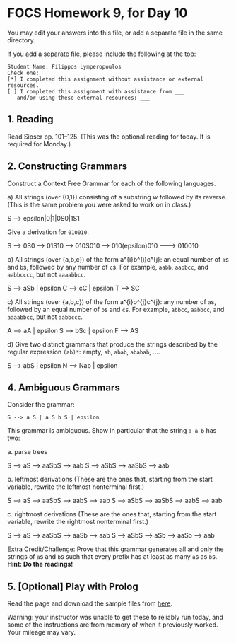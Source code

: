# FOCS Homework 9, for Day 10

You may edit your answers into this file, or add a separate file in the same directory.

If you add a separate file, please include the following at the top:

```
Student Name: Filippos Lymperopoulos
Check one:
[*] I completed this assignment without assistance or external resources.
[ ] I completed this assignment with assistance from ___
   and/or using these external resources: ___
```

## 1. Reading

Read Sipser pp. 101–125. (This was the optional reading for today. It is required for Monday.)

## 2. Constructing Grammars

Construct a Context Free Grammar for each of the following languages.

a) All strings (over {0,1}) consisting of a substring _w_ followed by its reverse. (This is the same problem you were asked to work on in class.)

S --> epsilon|0|1|0S0|1S1

Give a derivation for `010010`.

S --> 0S0 --> 01S10 --> 010S010 --> 010(epsilon)010 ---> 010010

b) All strings (over {a,b,c}) of the form a^{i}b^{i}c^{j}: an equal number of `a`s and `b`s, followed by any number of `c`s. For example, `aabb`, `aabbcc`, and `aabbcccc`, but not `aaaabbcc`.

S --> aSb | epsilon
C --> cC | epsilon
T --> SC

c) All strings (over {a,b,c}) of the form a^{i}b^{j}c^{j}: any number of `a`s, followed by an equal number of `b`s and `c`s. For example, `abbcc`, `aabbcc`, and `aaaabbcc`, but not `aabbccc`.

A --> aA | epsilon
S --> bSc | epsilon
F --> AS

d) Give two distinct grammars that produce the strings described by the regular expression `(ab)*`: empty, `ab`, `abab`, `ababab`, ….

S --> abS | epsilon
N --> Nab | epsilon

## 4. Ambiguous Grammars

Consider the grammar:

    S --> a S | a S b S | epsilon 

This grammar is ambiguous. Show in particular that the string `a a b` has
two:

a. parse trees

S --> aS --> aaSbS --> aab 
S --> aSbS --> aaSbS --> aab

b. leftmost derivations (These are the ones that, starting from the start variable, rewrite the leftmost nonterminal first.)

S --> aS --> aaSbS --> aabS --> aab
S --> aSbS --> aaSbS --> aabS --> aab

c. rightmost derivations (These are the ones that, starting from the start variable, rewrite the rightmost nonterminal first.)

S --> aS --> aaSbS --> aaSb --> aab
S --> aSbS --> aSb --> aaSb --> aab

Extra Credit/Challenge: Prove that this grammar generates all and only the strings of `a`s and `b`s such that every prefix has at least as many `a`s as `b`s. **Hint: Do the readings!**

## 5. [Optional] Play with Prolog

Read the page and download the sample files from [here](https://sites.google.com/site/focs16fall/prolog).

Warning: your instructor was unable to get these to reliably run today, and some of the instructions are from memory of when it previously worked. Your mileage may vary.
